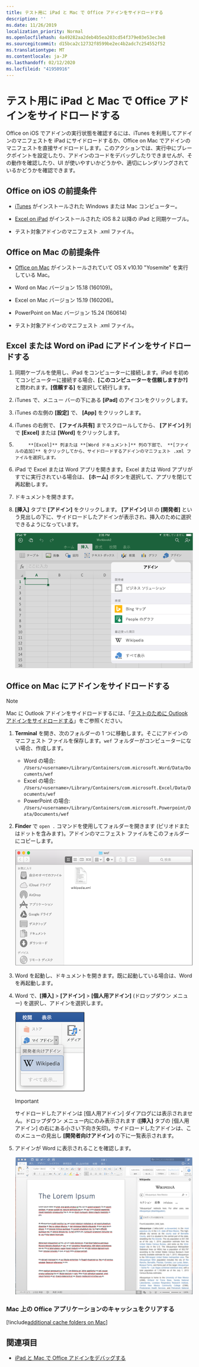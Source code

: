```yaml
---
title: テスト用に iPad と Mac で Office アドインをサイドロードする
description: ''
ms.date: 11/26/2019
localization_priority: Normal
ms.openlocfilehash: 4a49282aa2deb4b5ea203cd54f379e03e53ec3e8
ms.sourcegitcommit: d15bca2c12732f8599be2ec4b2adc7c254552f52
ms.translationtype: MT
ms.contentlocale: ja-JP
ms.lasthandoff: 02/12/2020
ms.locfileid: "41950916"
---
```

# <a name="sideload-office-add-ins-on-ipad-and-mac-for-testing"></a>テスト用に iPad と Mac で Office アドインをサイドロードする

Office on iOS でアドインの実行状態を確認するには、iTunes を利用してアドインのマニフェストを iPad にサイドロードするか、Office on Mac でアドインのマニフェストを直接サイドロードします。このアクションでは、実行中にブレークポイントを設定したり、アドインのコードをデバッグしたりできませんが、その動作を確認したり、UI が使いやすいかどうかや、適切にレンダリングされているかどうかを確認できます。 

## <a name="prerequisites-for-office-on-ios"></a>Office on iOS の前提条件

- [iTunes](https://www.apple.com/itunes/download/) がインストールされた Windows または Mac コンピューター。
    
- [Excel on iPad](https://itunes.apple.com/us/app/microsoft-excel/id586683407?mt=8) がインストールされた iOS 8.2 以降の iPad と同期ケーブル。
    
- テスト対象アドインのマニフェスト .xml ファイル。
    

## <a name="prerequisites-for-office-on-mac"></a>Office on Mac の前提条件

- [Office on Mac](https://products.office.com/buy/compare-microsoft-office-products?tab=omac) がインストールされていて OS X v10.10 "Yosemite" を実行している Mac。
    
- Word on Mac バージョン 15.18 (160109)。
   
- Excel on Mac バージョン 15.19 (160206)。

- PowerPoint on Mac バージョン 15.24 (160614)
    
- テスト対象アドインのマニフェスト .xml ファイル。
    

## <a name="sideload-an-add-in-on-excel-or-word-on-ipad"></a>Excel または Word on iPad にアドインをサイドロードする

1. 同期ケーブルを使用し、iPad をコンピューターに接続します。iPad を初めてコンピューターに接続する場合、**[このコンピューターを信頼しますか?]** と問われます。**[信頼する]** を選択して続行します。

2. iTunes で、メニュー バーの下にある **[iPad]** のアイコンをクリックします。

3. iTunes の左側の  **[設定]** で、 **[App]** をクリックします。

4. iTunes の右側で、 **[ファイル共有]** までスクロールしてから、 **[アドイン]** 列で **[Excel]** または **[Word]** をクリックします。

5. 
            **[Excel]** 列または **[Word ドキュメント]** 列の下部で、 **[ファイルの追加]** をクリックしてから、サイドロードするアドインのマニフェスト .xml ファイルを選択します。 
    
6. iPad で Excel または Word アプリを開きます。Excel または Word アプリがすでに実行されている場合は、 **[ホーム]** ボタンを選択して、アプリを閉じて再起動します。
    
7. ドキュメントを開きます。
    
8. **[挿入]** タブで **[アドイン]** をクリックします。 **[アドイン]** UI の **[開発者]** という見出しの下に、サイドロードしたアドインが表示され、挿入のために選択できるようになっています。
    
    ![Excel アプリでアドインを挿入](../images/excel-insert-add-in.png)


## <a name="sideload-an-add-in-in-office-on-mac"></a>Office on Mac にアドインをサイドロードする

> [!NOTE]
> Mac に Outlook アドインをサイドロードするには、「[テストのために Outlook アドインをサイドロードする](/outlook/add-ins/sideload-outlook-add-ins-for-testing)」をご参照ください。

1. **Terminal** を開き、次のフォルダーの 1 つに移動します。そこにアドインのマニフェスト ファイルを保存します。`wef` フォルダーがコンピューターにない場合、作成します。
    
    - Word の場合: `/Users/<username>/Library/Containers/com.microsoft.Word/Data/Documents/wef`    
    - Excel の場合: `/Users/<username>/Library/Containers/com.microsoft.Excel/Data/Documents/wef`
    - PowerPoint の場合: `/Users/<username>/Library/Containers/com.microsoft.Powerpoint/Data/Documents/wef`
    
2. **Finder** で `open .` コマンドを使用してフォルダーを開きます (ピリオドまたはドットを含みます)。アドインのマニフェスト ファイルをこのフォルダーにコピーします。
    
    ![Office on Mac の Wef フォルダー](../images/all-my-files.png)

3. Word を起動し、ドキュメントを開きます。既に起動している場合は、Word を再起動します。
    
4. Word で、**[挿入]** > **[アドイン]** > **[個人用アドイン]** (ドロップダウン メニュー) を選択し、アドインを選択します。
    
    ![Office on Mac の個人用アドイン](../images/my-add-ins-wikipedia.png)

    > [!IMPORTANT]
    > サイドロードしたアドインは [個人用アドイン] ダイアログには表示されません。ドロップダウン メニュー内にのみ表示されます (**[挿入]** タブの [個人用アドイン] の右にある小さい下向き矢印)。サイドロードしたアドインは、このメニューの見出し **[開発者向けアドイン]** の下に一覧表示されます。 
    
5. アドインが Word に表示されることを確認します。
    
    ![Office on Mac に表示された Office アドイン](../images/lorem-ipsum-wikipedia.png)
    
### <a name="clearing-the-office-applications-cache-on-a-mac"></a>Mac 上の Office アプリケーションのキャッシュをクリアする

[!include[additional cache folders on Mac](../includes/mac-cache-folders.md)]

## <a name="see-also"></a>関連項目

- [iPad と Mac で Office アドインをデバッグする](debug-office-add-ins-on-ipad-and-mac.md)
